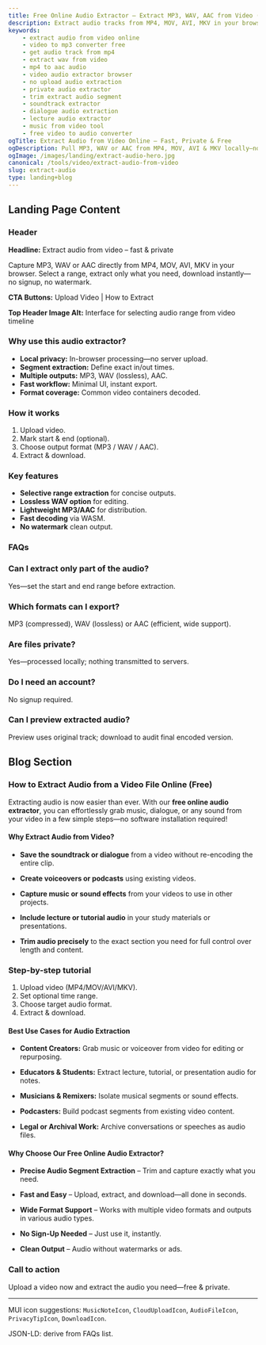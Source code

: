 ```yaml
---
title: Free Online Audio Extractor – Extract MP3, WAV, AAC from Video (No Signup)
description: Extract audio tracks from MP4, MOV, AVI, MKV in your browser. Output MP3, WAV or AAC. Fast, private, no watermark or signup.
keywords:
	- extract audio from video online
	- video to mp3 converter free
	- get audio track from mp4
	- extract wav from video
	- mp4 to aac audio
	- video audio extractor browser
	- no upload audio extraction
	- private audio extractor
	- trim extract audio segment
	- soundtrack extractor
	- dialogue audio extraction
	- lecture audio extractor
	- music from video tool
	- free video to audio converter
ogTitle: Extract Audio from Video Online – Fast, Private & Free
ogDescription: Pull MP3, WAV or AAC from MP4, MOV, AVI & MKV locally—no uploads, signup or watermark.
ogImage: /images/landing/extract-audio-hero.jpg
canonical: /tools/video/extract-audio-from-video
slug: extract-audio
type: landing+blog
---
```


Landing Page Content
--------------------

### Header

**Headline:** Extract audio from video – fast & private

Capture MP3, WAV or AAC directly from MP4, MOV, AVI, MKV in your browser. Select a range, extract only what you need, download instantly—no signup, no watermark.

**CTA Buttons:** Upload Video | How to Extract

**Top Header Image Alt:** Interface for selecting audio range from video timeline

### Why use this audio extractor?

- **Local privacy:** In-browser processing—no server upload.  
- **Segment extraction:** Define exact in/out times.  
- **Multiple outputs:** MP3, WAV (lossless), AAC.  
- **Fast workflow:** Minimal UI, instant export.  
- **Format coverage:** Common video containers decoded.  
    

### How it works
1. Upload video.  
2. Mark start & end (optional).  
3. Choose output format (MP3 / WAV / AAC).  
4. Extract & download.  
    

### Key features
- **Selective range extraction** for concise outputs.  
- **Lossless WAV option** for editing.  
- **Lightweight MP3/AAC** for distribution.  
- **Fast decoding** via WASM.  
- **No watermark** clean output.  
    

### FAQs
### Can I extract only part of the audio?
Yes—set the start and end range before extraction.

### Which formats can I export?
MP3 (compressed), WAV (lossless) or AAC (efficient, wide support).

### Are files private?
Yes—processed locally; nothing transmitted to servers.

### Do I need an account?
No signup required.

### Can I preview extracted audio?
Preview uses original track; download to audit final encoded version.

Blog Section
------------

### How to Extract Audio from a Video File Online (Free)

Extracting audio is now easier than ever. With our **free online audio extractor**, you can effortlessly grab music, dialogue, or any sound from your video in a few simple steps—no software installation required!

#### Why Extract Audio from Video?

*   **Save the soundtrack or dialogue** from a video without re-encoding the entire clip.
    
*   **Create voiceovers or podcasts** using existing videos.
    
*   **Capture music or sound effects** from your videos to use in other projects.
    
*   **Include lecture or tutorial audio** in your study materials or presentations.
    
*   **Trim audio precisely** to the exact section you need for full control over length and content.
    

### Step-by-step tutorial
1. Upload video (MP4/MOV/AVI/MKV).  
2. Set optional time range.  
3. Choose target audio format.  
4. Extract & download.  
    

#### Best Use Cases for Audio Extraction

*   **Content Creators:** Grab music or voiceover from video for editing or repurposing.
    
*   **Educators & Students:** Extract lecture, tutorial, or presentation audio for notes.
    
*   **Musicians & Remixers:** Isolate musical segments or sound effects.
    
*   **Podcasters:** Build podcast segments from existing video content.
    
*   **Legal or Archival Work:** Archive conversations or speeches as audio files.
    

#### Why Choose Our Free Online Audio Extractor?

*   **Precise Audio Segment Extraction** – Trim and capture exactly what you need.
    
*   **Fast and Easy** – Upload, extract, and download—all done in seconds.
    
*   **Wide Format Support** – Works with multiple video formats and outputs in various audio types.
    
*   **No Sign-Up Needed** – Just use it, instantly.
    
*   **Clean Output** – Audio without watermarks or ads.
    

### Call to action

Upload a video now and extract the audio you need—free & private.

---
MUI icon suggestions: `MusicNoteIcon`, `CloudUploadIcon`, `AudioFileIcon`, `PrivacyTipIcon`, `DownloadIcon`.

JSON-LD: derive from FAQs list.


